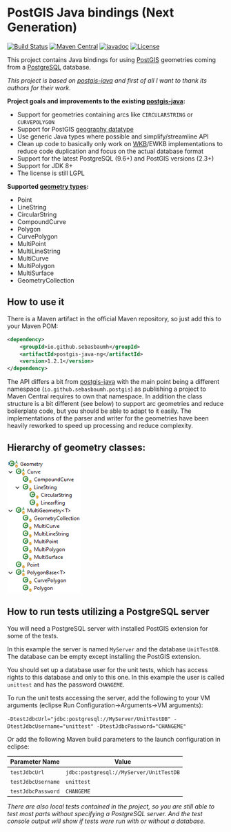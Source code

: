 # PostGIS Java bindings (Next Generation) #

[![Build Status](https://travis-ci.org/sebasbaumh/postgis-java-ng.svg?branch=master)](https://travis-ci.org/sebasbaumh/postgis-java-ng)
[![Maven Central](https://img.shields.io/maven-central/v/io.github.sebasbaumh/postgis-java-ng)](https://search.maven.org/artifact/io.github.sebasbaumh/postgis-java-ng)
[![javadoc](https://javadoc.io/badge2/io.github.sebasbaumh/postgis-java-ng/javadoc.svg)](https://javadoc.io/doc/io.github.sebasbaumh/postgis-java-ng/latest/index.html)
[![License](https://img.shields.io/github/license/sebasbaumh/postgis-java-ng.svg)](https://github.com/sebasbaumh/postgis-java-ng/blob/master/LICENSE)

This project contains Java bindings for using [PostGIS](https://postgis.net/) geometries coming from a [PostgreSQL](https://www.postgresql.org/) database.

*This project is based on [postgis-java](https://github.com/postgis/postgis-java) and first of all I want to thank its authors for their work.*

**Project goals and improvements to the existing [postgis-java](https://github.com/postgis/postgis-java):**
* Support for geometries containing arcs like `CIRCULARSTRING` or `CURVEPOLYGON`
* Support for PostGIS [geography datatype](https://postgis.net/docs/using_postgis_dbmanagement.html#PostGIS_Geography)
* Use generic Java types where possible and simplify/streamline API
* Clean up code to basically only work on [WKB](https://en.wikipedia.org/wiki/Well-known_text#Well-known_binary)/EWKB implementations to reduce code duplication and focus on the actual database format
* Support for the latest PostgreSQL (9.6+) and PostGIS versions (2.3+)
* Support for JDK 8+
* The license is still LGPL

**Supported [geometry types](https://postgis.net/docs/using_postgis_dbmanagement.html#RefObject):**
* Point
* LineString
* CircularString
* CompoundCurve
* Polygon
* CurvePolygon
* MultiPoint
* MultiLineString
* MultiCurve
* MultiPolygon
* MultiSurface
* GeometryCollection

## How to use it ##
There is a Maven artifact in the official Maven repository, so just add this to your Maven POM:

```xml
<dependency>
	<groupId>io.github.sebasbaumh</groupId>
	<artifactId>postgis-java-ng</artifactId>
	<version>1.2.1</version>
</dependency>
```

The API differs a bit from [postgis-java](https://github.com/postgis/postgis-java) with the main point being a different namespace (`io.github.sebasbaumh.postgis`) as publishing a project to Maven Central requires to own that namespace.
In addition the class structure is a bit different (see below) to support arc geometries and reduce boilerplate code, but you should be able to adapt to it easily.
The implementations of the parser and writer for the geometries have been heavily reworked to speed up processing and reduce complexity.
	
## Hierarchy of geometry classes: ##

![Hierarchy of geometry classes](ClassHierarchy.png)

## How to run tests utilizing a PostgreSQL server ##

You will need a PostgreSQL server with installed PostGIS extension for some of the tests.

In this example the server is named `MyServer` and the database `UnitTestDB`. The database can be empty except installing the PostGIS extension.

You should set up a database user for the unit tests, which has access rights to this database and only to this one.
In this example the user is called `unittest` and has the password `CHANGEME`.

To run the unit tests accessing the server, add the following to your VM arguments (eclipse Run Configuration->Arguments->VM arguments):

`-DtestJdbcUrl="jdbc:postgresql://MyServer/UnitTestDB" -DtestJdbcUsername="unittest" -DtestJdbcPassword="CHANGEME"`

Or add the following Maven build parameters to the launch configuration in eclipse:

|Parameter Name|Value|
|--------------|-----|
|`testJdbcUrl`|`jdbc:postgresql://MyServer/UnitTestDB`|
|`testJdbcUsername`|`unittest`|
|`testJdbcPassword`|`CHANGEME`|

*There are also local tests contained in the project, so you are still able to test most parts without specifying a PostgreSQL server. And the test console output will show if tests were run with or without a database.*
